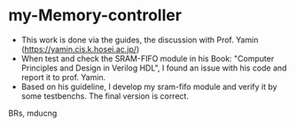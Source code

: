 # my-Memory-controller

* This work is done via the guides, the discussion with Prof. Yamin (https://yamin.cis.k.hosei.ac.jp/)
* When test and check the SRAM-FIFO module in his Book: "Computer Principles and Design in Verilog HDL", I found an issue with his code and report it to prof. Yamin.  
* Based on his guideline, I develop my sram-fifo module and verify it by some testbenchs. The final version is correct.

BRs,
mducng
